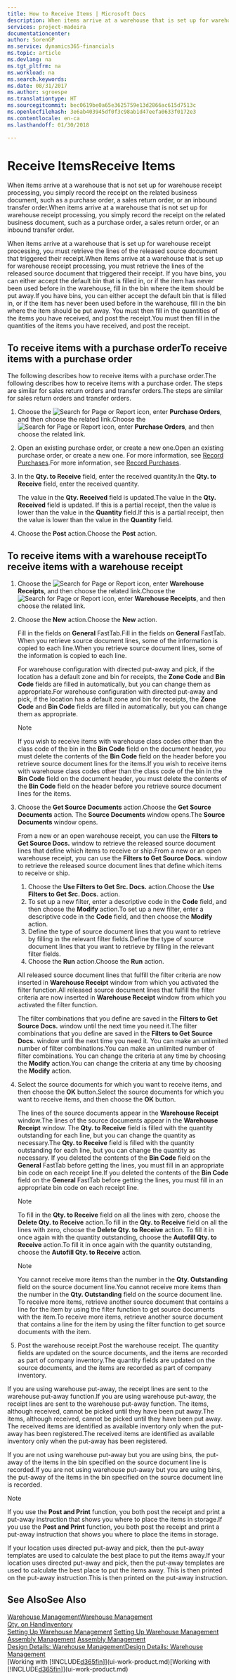```yaml
---
title: How to Receive Items | Microsoft Docs
description: When items arrive at a warehouse that is set up for warehouse receipt processing, you must retrieve the lines of the released source document that triggered their receipt.
services: project-madeira
documentationcenter: 
author: SorenGP
ms.service: dynamics365-financials
ms.topic: article
ms.devlang: na
ms.tgt_pltfrm: na
ms.workload: na
ms.search.keywords: 
ms.date: 08/31/2017
ms.author: sgroespe
ms.translationtype: HT
ms.sourcegitcommit: bec0619be0a65e3625759e13d2866ac615d7513c
ms.openlocfilehash: 3e6ab403945df0f3c98ab1d47eefa0633f0172e3
ms.contentlocale: en-ca
ms.lasthandoff: 01/30/2018

---
```

# <a name="receive-items"></a><span data-ttu-id="124dc-103">Receive Items</span><span class="sxs-lookup"><span data-stu-id="124dc-103">Receive Items</span></span>
<span data-ttu-id="124dc-104">When items arrive at a warehouse that is not set up for warehouse receipt processing, you simply record the receipt on the related business document, such as a purchase order, a sales return order, or an inbound transfer order.</span><span class="sxs-lookup"><span data-stu-id="124dc-104">When items arrive at a warehouse that is not set up for warehouse receipt processing, you simply record the receipt on the related business document, such as a purchase order, a sales return order, or an inbound transfer order.</span></span>

<span data-ttu-id="124dc-105">When items arrive at a warehouse that is set up for warehouse receipt processing, you must retrieve the lines of the released source document that triggered their receipt.</span><span class="sxs-lookup"><span data-stu-id="124dc-105">When items arrive at a warehouse that is set up for warehouse receipt processing, you must retrieve the lines of the released source document that triggered their receipt.</span></span> <span data-ttu-id="124dc-106">If you have bins, you can either accept the default bin that is filled in, or if the item has never been used before in the warehouse, fill in the bin where the item should be put away.</span><span class="sxs-lookup"><span data-stu-id="124dc-106">If you have bins, you can either accept the default bin that is filled in, or if the item has never been used before in the warehouse, fill in the bin where the item should be put away.</span></span> <span data-ttu-id="124dc-107">You must then fill in the quantities of the items you have received, and post the receipt.</span><span class="sxs-lookup"><span data-stu-id="124dc-107">You must then fill in the quantities of the items you have received, and post the receipt.</span></span>  

## <a name="to-receive-items-with-a-purchase-order"></a><span data-ttu-id="124dc-108">To receive items with a purchase order</span><span class="sxs-lookup"><span data-stu-id="124dc-108">To receive items with a purchase order</span></span>
<span data-ttu-id="124dc-109">The following describes how to receive items with a purchase order.</span><span class="sxs-lookup"><span data-stu-id="124dc-109">The following describes how to receive items with a purchase order.</span></span> <span data-ttu-id="124dc-110">The steps are similar for sales return orders and transfer orders.</span><span class="sxs-lookup"><span data-stu-id="124dc-110">The steps are similar for sales return orders and transfer orders.</span></span>  
1. <span data-ttu-id="124dc-111">Choose the ![Search for Page or Report](media/ui-search/search_small.png "Search for Page or Report icon") icon, enter **Purchase Orders**, and then choose the related link.</span><span class="sxs-lookup"><span data-stu-id="124dc-111">Choose the ![Search for Page or Report](media/ui-search/search_small.png "Search for Page or Report icon") icon, enter **Purchase Orders**, and then choose the related link.</span></span>
2. <span data-ttu-id="124dc-112">Open an existing purchase order, or create a new one.</span><span class="sxs-lookup"><span data-stu-id="124dc-112">Open an existing purchase order, or create a new one.</span></span> <span data-ttu-id="124dc-113">For more information, see [Record Purchases](purchasing-how-record-purchases.md).</span><span class="sxs-lookup"><span data-stu-id="124dc-113">For more information, see [Record Purchases](purchasing-how-record-purchases.md).</span></span>
3. <span data-ttu-id="124dc-114">In the **Qty. to Receive** field, enter the received quantity.</span><span class="sxs-lookup"><span data-stu-id="124dc-114">In the **Qty. to Receive** field, enter the received quantity.</span></span>

    <span data-ttu-id="124dc-115">The value in the **Qty. Received** field is updated.</span><span class="sxs-lookup"><span data-stu-id="124dc-115">The value in the **Qty. Received** field is updated.</span></span> <span data-ttu-id="124dc-116">If this is a partial receipt, then the value is lower than the value in the **Quantity** field.</span><span class="sxs-lookup"><span data-stu-id="124dc-116">If this is a partial receipt, then the value is lower than the value in the **Quantity** field.</span></span>
4. <span data-ttu-id="124dc-117">Choose the **Post** action.</span><span class="sxs-lookup"><span data-stu-id="124dc-117">Choose the **Post** action.</span></span>

## <a name="to-receive-items-with-a-warehouse-receipt"></a><span data-ttu-id="124dc-118">To receive items with a warehouse receipt</span><span class="sxs-lookup"><span data-stu-id="124dc-118">To receive items with a warehouse receipt</span></span>
1.  <span data-ttu-id="124dc-119">Choose the ![Search for Page or Report](media/ui-search/search_small.png "Search for Page or Report icon") icon, enter **Warehouse Receipts**, and then choose the related link.</span><span class="sxs-lookup"><span data-stu-id="124dc-119">Choose the ![Search for Page or Report](media/ui-search/search_small.png "Search for Page or Report icon") icon, enter **Warehouse Receipts**, and then choose the related link.</span></span>  
2.  <span data-ttu-id="124dc-120">Choose the **New** action.</span><span class="sxs-lookup"><span data-stu-id="124dc-120">Choose the **New** action.</span></span>  

    <span data-ttu-id="124dc-121">Fill in the fields on **General** FastTab.</span><span class="sxs-lookup"><span data-stu-id="124dc-121">Fill in the fields on **General** FastTab.</span></span> <span data-ttu-id="124dc-122">When you retrieve source document lines, some of the information is copied to each line.</span><span class="sxs-lookup"><span data-stu-id="124dc-122">When you retrieve source document lines, some of the information is copied to each line.</span></span>  

    <span data-ttu-id="124dc-123">For warehouse configuration with directed put-away and pick, if the location has a default zone and bin for receipts, the **Zone Code** and **Bin Code** fields are filled in automatically, but you can change them as appropriate.</span><span class="sxs-lookup"><span data-stu-id="124dc-123">For warehouse configuration with directed put-away and pick, if the location has a default zone and bin for receipts, the **Zone Code** and **Bin Code** fields are filled in automatically, but you can change them as appropriate.</span></span>  

    > [!NOTE]  
    >  <span data-ttu-id="124dc-124">If you wish to receive items with warehouse class codes other than the class code of the bin in the **Bin Code** field on the document header, you must delete the contents of the **Bin Code** field on the header before you retrieve source document lines for the items.</span><span class="sxs-lookup"><span data-stu-id="124dc-124">If you wish to receive items with warehouse class codes other than the class code of the bin in the **Bin Code** field on the document header, you must delete the contents of the **Bin Code** field on the header before you retrieve source document lines for the items.</span></span>  
3.  <span data-ttu-id="124dc-125">Choose the **Get Source Documents** action.</span><span class="sxs-lookup"><span data-stu-id="124dc-125">Choose the **Get Source Documents** action.</span></span> <span data-ttu-id="124dc-126">The **Source Documents** window opens.</span><span class="sxs-lookup"><span data-stu-id="124dc-126">The **Source Documents** window opens.</span></span>

    <span data-ttu-id="124dc-127">From a new or an open warehouse receipt, you can use the **Filters to Get Source Docs.** window to retrieve the released source document lines that define which items to receive or ship.</span><span class="sxs-lookup"><span data-stu-id="124dc-127">From a new or an open warehouse receipt, you can use the **Filters to Get Source Docs.** window to retrieve the released source document lines that define which items to receive or ship.</span></span>

    1. <span data-ttu-id="124dc-128">Choose the **Use Filters to Get Src. Docs.** action.</span><span class="sxs-lookup"><span data-stu-id="124dc-128">Choose the **Use Filters to Get Src. Docs.** action.</span></span>  
    2. <span data-ttu-id="124dc-129">To set up a new filter, enter a descriptive code in the **Code** field, and then choose the **Modify** action.</span><span class="sxs-lookup"><span data-stu-id="124dc-129">To set up a new filter, enter a descriptive code in the **Code** field, and then choose the **Modify** action.</span></span>  
    3. <span data-ttu-id="124dc-130">Define the type of source document lines that you want to retrieve by filling in the relevant filter fields.</span><span class="sxs-lookup"><span data-stu-id="124dc-130">Define the type of source document lines that you want to retrieve by filling in the relevant filter fields.</span></span>  
    4. <span data-ttu-id="124dc-131">Choose the **Run** action.</span><span class="sxs-lookup"><span data-stu-id="124dc-131">Choose the **Run** action.</span></span>  

    <span data-ttu-id="124dc-132">All released source document lines that fulfill the filter criteria are now inserted in **Warehouse Receipt** window from which you activated the filter function.</span><span class="sxs-lookup"><span data-stu-id="124dc-132">All released source document lines that fulfill the filter criteria are now inserted in **Warehouse Receipt** window from which you activated the filter function.</span></span>  

    <span data-ttu-id="124dc-133">The filter combinations that you define are saved in the **Filters to Get Source Docs.** window until the next time you need it.</span><span class="sxs-lookup"><span data-stu-id="124dc-133">The filter combinations that you define are saved in the **Filters to Get Source Docs.** window until the next time you need it.</span></span> <span data-ttu-id="124dc-134">You can make an unlimited number of filter combinations.</span><span class="sxs-lookup"><span data-stu-id="124dc-134">You can make an unlimited number of filter combinations.</span></span> <span data-ttu-id="124dc-135">You can change the criteria at any time by choosing the **Modify** action.</span><span class="sxs-lookup"><span data-stu-id="124dc-135">You can change the criteria at any time by choosing the **Modify** action.</span></span>

4.  <span data-ttu-id="124dc-136">Select the source documents for which you want to receive items, and then choose the **OK** button.</span><span class="sxs-lookup"><span data-stu-id="124dc-136">Select the source documents for which you want to receive items, and then choose the **OK** button.</span></span>  

    <span data-ttu-id="124dc-137">The lines of the source documents appear in the **Warehouse Receipt** window.</span><span class="sxs-lookup"><span data-stu-id="124dc-137">The lines of the source documents appear in the **Warehouse Receipt** window.</span></span> <span data-ttu-id="124dc-138">The **Qty. to Receive** field is filled with the quantity outstanding for each line, but you can change the quantity as necessary.</span><span class="sxs-lookup"><span data-stu-id="124dc-138">The **Qty. to Receive** field is filled with the quantity outstanding for each line, but you can change the quantity as necessary.</span></span> <span data-ttu-id="124dc-139">If you deleted the contents of the **Bin Code** field on the **General** FastTab before getting the lines, you must fill in an appropriate bin code on each receipt line.</span><span class="sxs-lookup"><span data-stu-id="124dc-139">If you deleted the contents of the **Bin Code** field on the **General** FastTab before getting the lines, you must fill in an appropriate bin code on each receipt line.</span></span>  

    > [!NOTE]  
    >  <span data-ttu-id="124dc-140">To fill in the **Qty. to Receive** field on all the lines with zero, choose the **Delete Qty. to Receive** action.</span><span class="sxs-lookup"><span data-stu-id="124dc-140">To fill in the **Qty. to Receive** field on all the lines with zero, choose the **Delete Qty. to Receive** action.</span></span> <span data-ttu-id="124dc-141">To fill it in once again with the quantity outstanding, choose the **Autofill Qty. to Receive** action.</span><span class="sxs-lookup"><span data-stu-id="124dc-141">To fill it in once again with the quantity outstanding, choose the **Autofill Qty. to Receive** action.</span></span>  

    > [!NOTE]  
    >  <span data-ttu-id="124dc-142">You cannot receive more items than the number in the **Qty. Outstanding** field on the source document line.</span><span class="sxs-lookup"><span data-stu-id="124dc-142">You cannot receive more items than the number in the **Qty. Outstanding** field on the source document line.</span></span> <span data-ttu-id="124dc-143">To receive more items, retrieve another source document that contains a line for the item by using the filter function to get source documents with the item.</span><span class="sxs-lookup"><span data-stu-id="124dc-143">To receive more items, retrieve another source document that contains a line for the item by using the filter function to get source documents with the item.</span></span>  

5.  <span data-ttu-id="124dc-144">Post the warehouse receipt.</span><span class="sxs-lookup"><span data-stu-id="124dc-144">Post the warehouse receipt.</span></span> <span data-ttu-id="124dc-145">The quantity fields are updated on the source documents, and the items are recorded as part of company inventory.</span><span class="sxs-lookup"><span data-stu-id="124dc-145">The quantity fields are updated on the source documents, and the items are recorded as part of company inventory.</span></span>  

<span data-ttu-id="124dc-146">If you are using warehouse put-away, the receipt lines are sent to the warehouse put-away function.</span><span class="sxs-lookup"><span data-stu-id="124dc-146">If you are using warehouse put-away, the receipt lines are sent to the warehouse put-away function.</span></span> <span data-ttu-id="124dc-147">The items, although received, cannot be picked until they have been put away.</span><span class="sxs-lookup"><span data-stu-id="124dc-147">The items, although received, cannot be picked until they have been put away.</span></span> <span data-ttu-id="124dc-148">The received items are identified as available inventory only when the put-away has been registered.</span><span class="sxs-lookup"><span data-stu-id="124dc-148">The received items are identified as available inventory only when the put-away has been registered.</span></span>  

<span data-ttu-id="124dc-149">If you are not using warehouse put-away but you are using bins, the put-away of the items in the bin specified on the source document line is recorded.</span><span class="sxs-lookup"><span data-stu-id="124dc-149">If you are not using warehouse put-away but you are using bins, the put-away of the items in the bin specified on the source document line is recorded.</span></span>  

> [!NOTE]  
>  <span data-ttu-id="124dc-150">If you use the **Post and Print** function, you both post the receipt and print a put-away instruction that shows you where to place the items in storage.</span><span class="sxs-lookup"><span data-stu-id="124dc-150">If you use the **Post and Print** function, you both post the receipt and print a put-away instruction that shows you where to place the items in storage.</span></span>  
>   
>  <span data-ttu-id="124dc-151">If your location uses directed put-away and pick, then the put-away templates are used to calculate the best place to put the items away.</span><span class="sxs-lookup"><span data-stu-id="124dc-151">If your location uses directed put-away and pick, then the put-away templates are used to calculate the best place to put the items away.</span></span> <span data-ttu-id="124dc-152">This is then printed on the put-away instruction.</span><span class="sxs-lookup"><span data-stu-id="124dc-152">This is then printed on the put-away instruction.</span></span>  

## <a name="see-also"></a><span data-ttu-id="124dc-153">See Also</span><span class="sxs-lookup"><span data-stu-id="124dc-153">See Also</span></span>  
[<span data-ttu-id="124dc-154">Warehouse Management</span><span class="sxs-lookup"><span data-stu-id="124dc-154">Warehouse Management</span></span>](warehouse-manage-warehouse.md)  
[<span data-ttu-id="124dc-155">Qty. on Hand</span><span class="sxs-lookup"><span data-stu-id="124dc-155">Inventory</span></span>](inventory-manage-inventory.md)  
<span data-ttu-id="124dc-156">[Setting Up Warehouse Management](warehouse-setup-warehouse.md)   </span><span class="sxs-lookup"><span data-stu-id="124dc-156">[Setting Up Warehouse Management](warehouse-setup-warehouse.md)   </span></span>  
<span data-ttu-id="124dc-157">[Assembly Management](assembly-assemble-items.md)  </span><span class="sxs-lookup"><span data-stu-id="124dc-157">[Assembly Management](assembly-assemble-items.md)  </span></span>  
[<span data-ttu-id="124dc-158">Design Details: Warehouse Management</span><span class="sxs-lookup"><span data-stu-id="124dc-158">Design Details: Warehouse Management</span></span>](design-details-warehouse-management.md)  
<span data-ttu-id="124dc-159">[Working with [!INCLUDE[d365fin](includes/d365fin_md.md)]](ui-work-product.md)</span><span class="sxs-lookup"><span data-stu-id="124dc-159">[Working with [!INCLUDE[d365fin](includes/d365fin_md.md)]](ui-work-product.md)</span></span>

